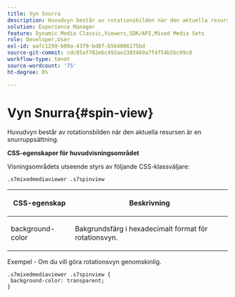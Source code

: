 ```yaml
---
title: Vyn Snurra
description: Huvudvyn består av rotationsbilden när den aktuella resursen är en snurruppsättning.
solution: Experience Manager
feature: Dynamic Media Classic,Viewers,SDK/API,Mixed Media Sets
role: Developer,User
exl-id: aafc1299-b09a-4379-bd8f-b564066175bd
source-git-commit: cdc85af782ebc492ae2303469a7f4f54b5bc09c8
workflow-type: tm+mt
source-wordcount: '75'
ht-degree: 0%

---
```


# Vyn Snurra{#spin-view}

Huvudvyn består av rotationsbilden när den aktuella resursen är en snurruppsättning.

<!--<a id="section_061E550C1C1D4DB2BD663A898895B38C"></a>-->

**CSS-egenskaper för huvudvisningsområdet**

Visningsområdets utseende styrs av följande CSS-klassväljare:

```
.s7mixedmediaviewer .s7spinview
```

<table id="table_94EE3F5BBE4547C0B4943471CEE7EDE4"> 
 <thead> 
  <tr> 
   <th colname="col1" class="entry"> <p> CSS-egenskap </p> </th> 
   <th colname="col2" class="entry"> <p>Beskrivning </p> </th> 
  </tr> 
 </thead>
 <tbody> 
  <tr> 
   <td colname="col1"> <p> <span class="codeph"> background-color </span> </p> </td> 
   <td colname="col2"> <p> Bakgrundsfärg i hexadecimalt format för rotationsvyn. </p> </td> 
  </tr> 
 </tbody> 
</table>

Exempel - Om du vill göra rotationsvyn genomskinlig.

```
.s7mixedmediaviewer .s7spinview { 
 background-color: transparent; 
}
```
